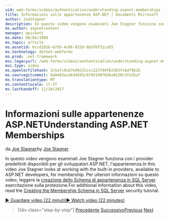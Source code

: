 ```yaml
---
uid: web-forms/videos/authentication/understanding-aspnet-memberships
title: Informazioni sulle appartenenze ASP.NET | Documenti Microsoft
author: JoeStagner
description: In questo video vengono esaminati Joe Stagner funziona con i provider predefiniti disponibili per gli sviluppatori ASP.NET, l'appartenenza. Per ulteriori informazioni sulla parola...
ms.author: aspnetcontent
manager: wpickett
ms.date: 08/04/2008
ms.topic: article
ms.assetid: bccd102b-67d5-4c66-833d-6b5f6f51ca55
ms.technology: dotnet-webforms
ms.prod: .net-framework
msc.legacyurl: /web-forms/videos/authentication/understanding-aspnet-memberships
msc.type: video
ms.openlocfilehash: 3c5a7c9cb7e99231ccc2237d4f62305fc6df962b
ms.sourcegitcommit: 9a9483aceb34591c97451997036a9120c3fe2baf
ms.translationtype: MT
ms.contentlocale: it-IT
ms.lasthandoff: 11/10/2017
---
```

<a name="understanding-aspnet-memberships"></a><span data-ttu-id="62a02-104">Informazioni sulle appartenenze ASP.NET</span><span class="sxs-lookup"><span data-stu-id="62a02-104">Understanding ASP.NET Memberships</span></span>
====================
<span data-ttu-id="62a02-105">da [Joe Stagner](https://github.com/JoeStagner)</span><span class="sxs-lookup"><span data-stu-id="62a02-105">by [Joe Stagner](https://github.com/JoeStagner)</span></span>

<span data-ttu-id="62a02-106">In questo video vengono esaminati Joe Stagner funziona con i provider predefiniti disponibili per gli sviluppatori ASP.NET, l'appartenenza.</span><span class="sxs-lookup"><span data-stu-id="62a02-106">In this video Joe Stagner looks at working with the built-in providers, available to ASP.NET developers, for membership.</span></span> <span data-ttu-id="62a02-107">Per ulteriori informazioni su questo video, leggere la [creazione dello Schema di appartenenza in SQL Server](../../overview/older-versions-security/membership/creating-the-membership-schema-in-sql-server-vb.md) esercitazione sulla protezione.</span><span class="sxs-lookup"><span data-stu-id="62a02-107">For additional information about this video, read the [Creating the Membership Schema in SQL Server](../../overview/older-versions-security/membership/creating-the-membership-schema-in-sql-server-vb.md) security tutorial.</span></span>

[<span data-ttu-id="62a02-108">&#9654; Guardare video (22 minuti)</span><span class="sxs-lookup"><span data-stu-id="62a02-108">&#9654; Watch video (22 minutes)</span></span>](https://channel9.msdn.com/Blogs/ASP-NET-Site-Videos/understanding-aspnet-memberships)

>[!div class="step-by-step"]
<span data-ttu-id="62a02-109">[Precedente](use-custom-principal-objects.md)
[Successivo](configuring-sql-to-work-with-membership-schemas.md)</span><span class="sxs-lookup"><span data-stu-id="62a02-109">[Previous](use-custom-principal-objects.md)
[Next](configuring-sql-to-work-with-membership-schemas.md)</span></span>
